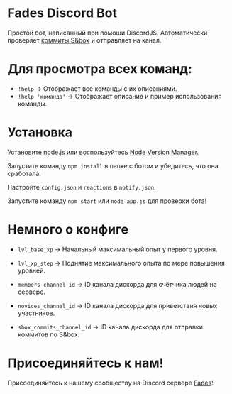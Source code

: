 # Fades Discord Bot
Простой бот, написанный при помощи DiscordJS.
Автоматически проверяет [коммиты S&box](https://commits.facepunch.com/r/sbox) и отправляет на канал.

# Для просмотра всех команд:
- `!help` -> Отображает все команды с их описаниями. 
- `!help 'команда'` -> Отображает описание и пример использования команды.

# Установка
Установите [node.js](https://nodejs.org/en/download/) или воспользуйтесь [Node Version Manager](https://github.com/nvm-sh/nvm).

Запустите команду `npm install` в папке с ботом и убедитесь, что она сработала.

Настройте `config.json` и `reactions` в `notify.json`.

Запустите команду `npm start` или `node app.js` для проверки бота!

# Немного о конфиге
- `lvl_base_xp` -> Начальный максимальный опыт у первого уровня.
- `lvl_xp_step` -> Поднятие максимального опыта по мере повышения уровней.

- `members_channel_id` -> ID канала дискорда для счётчика людей на сервере.
- `novices_channel_id` -> ID канала дискорда для приветствия новых участников.
- `sbox_commits_channel_id` -> ID канала дискорда для отправки коммитов по S&box.

# Присоединяйтесь к нам!
Присоединяйтесь к нашему сообществу на Discord сервере [Fades](https://discord.gg/ETrKUWmCN4)!